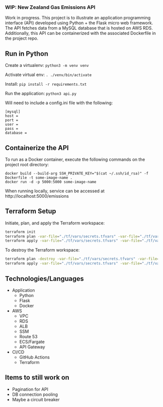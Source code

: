### WIP: New Zealand Gas Emissions API

Work in progress.  This project is to illustrate an application programming interface (API) developed using Python + the Flask micro web framework.  The API fetches data from a MySQL database that is hosted on AWS RDS.  Additionally, this API can be containerized with the associated Dockerfile in the project repo.

## Run in Python

Create a virtualenv: `python3 -m venv venv`

Activate virtual env: `. ./venv/bin/activate`

Install: `pip install -r requirements.txt`

Run the application:  `python3 api.py`

Will need to include a config.ini file with the following:
```
[mysql]
host = 
port = 
user = 
pass = 
database = 
```

## Containerize the API

To run as a Docker container, execute the following commands on the project root directory:
```
docker build --build-arg SSH_PRIVATE_KEY="$(cat ~/.ssh/id_rsa)" -f Dockerfile -t some-image-name .
docker run -d -p 5000:5000 some-image-name
```
When running locally, service can be accessed at http://localhost:5000/emissions

## Terraform Setup

Initiate, plan, and apply the Terraform workspace:

```sh
terraform init
terraform plan -var-file="./tf/vars/secrets.tfvars" -var-file="./tf/vars/environment.tfvars"
terraform apply -var-file="./tf/vars/secrets.tfvars" -var-file="./tf/vars/environment.tfvars"
```
To destroy the Terraform workspace:

```sh
terraform plan -destroy -var-file="./tf/vars/secrets.tfvars" -var-file="./tf/vars/environment.tfvars"
terraform apply -var-file="./tf/vars/secrets.tfvars" -var-file="./tf/vars/environment.tfvars"
```

## Technologies/Languages
* Application
    * Python
    * Flask
    * Docker
* AWS
    * VPC
    * RDS 
    * ALB
    * SSM
    * Route 53
    * ECS/Fargate
    * API Gateway
* CI/CD
    * GitHub Actions
    * Terraform

## Items to still work on
* Pagination for API
* DB connection pooling
* Maybe a circuit breaker